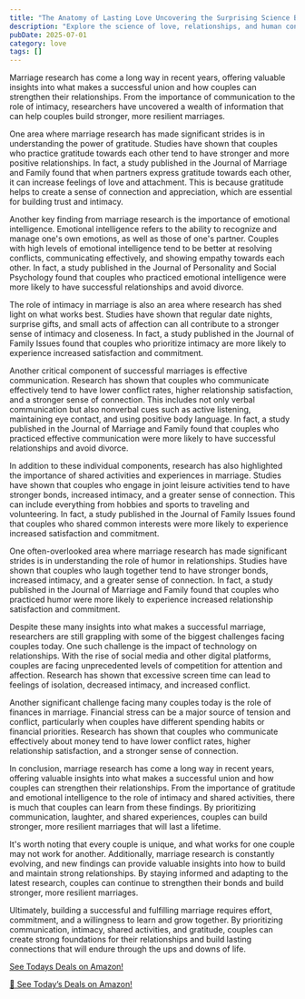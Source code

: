 ```yaml
---
title: "The Anatomy of Lasting Love Uncovering the Surprising Science Behind Successful Marriage"
description: "Explore the science of love, relationships, and human connection with expert insights into romance, dating psychology, and building meaningful bonds."
pubDate: 2025-07-01
category: love
tags: []
---
```


Marriage research has come a long way in recent years, offering valuable insights into what makes a successful union and how couples can strengthen their relationships. From the importance of communication to the role of intimacy, researchers have uncovered a wealth of information that can help couples build stronger, more resilient marriages.

One area where marriage research has made significant strides is in understanding the power of gratitude. Studies have shown that couples who practice gratitude towards each other tend to have stronger and more positive relationships. In fact, a study published in the Journal of Marriage and Family found that when partners express gratitude towards each other, it can increase feelings of love and attachment. This is because gratitude helps to create a sense of connection and appreciation, which are essential for building trust and intimacy.

Another key finding from marriage research is the importance of emotional intelligence. Emotional intelligence refers to the ability to recognize and manage one's own emotions, as well as those of one's partner. Couples with high levels of emotional intelligence tend to be better at resolving conflicts, communicating effectively, and showing empathy towards each other. In fact, a study published in the Journal of Personality and Social Psychology found that couples who practiced emotional intelligence were more likely to have successful relationships and avoid divorce.

The role of intimacy in marriage is also an area where research has shed light on what works best. Studies have shown that regular date nights, surprise gifts, and small acts of affection can all contribute to a stronger sense of intimacy and closeness. In fact, a study published in the Journal of Family Issues found that couples who prioritize intimacy are more likely to experience increased satisfaction and commitment.

Another critical component of successful marriages is effective communication. Research has shown that couples who communicate effectively tend to have lower conflict rates, higher relationship satisfaction, and a stronger sense of connection. This includes not only verbal communication but also nonverbal cues such as active listening, maintaining eye contact, and using positive body language. In fact, a study published in the Journal of Marriage and Family found that couples who practiced effective communication were more likely to have successful relationships and avoid divorce.

In addition to these individual components, research has also highlighted the importance of shared activities and experiences in marriage. Studies have shown that couples who engage in joint leisure activities tend to have stronger bonds, increased intimacy, and a greater sense of connection. This can include everything from hobbies and sports to traveling and volunteering. In fact, a study published in the Journal of Family Issues found that couples who shared common interests were more likely to experience increased satisfaction and commitment.

One often-overlooked area where marriage research has made significant strides is in understanding the role of humor in relationships. Studies have shown that couples who laugh together tend to have stronger bonds, increased intimacy, and a greater sense of connection. In fact, a study published in the Journal of Marriage and Family found that couples who practiced humor were more likely to experience increased relationship satisfaction and commitment.

Despite these many insights into what makes a successful marriage, researchers are still grappling with some of the biggest challenges facing couples today. One such challenge is the impact of technology on relationships. With the rise of social media and other digital platforms, couples are facing unprecedented levels of competition for attention and affection. Research has shown that excessive screen time can lead to feelings of isolation, decreased intimacy, and increased conflict.

Another significant challenge facing many couples today is the role of finances in marriage. Financial stress can be a major source of tension and conflict, particularly when couples have different spending habits or financial priorities. Research has shown that couples who communicate effectively about money tend to have lower conflict rates, higher relationship satisfaction, and a stronger sense of connection.

In conclusion, marriage research has come a long way in recent years, offering valuable insights into what makes a successful union and how couples can strengthen their relationships. From the importance of gratitude and emotional intelligence to the role of intimacy and shared activities, there is much that couples can learn from these findings. By prioritizing communication, laughter, and shared experiences, couples can build stronger, more resilient marriages that will last a lifetime.

It's worth noting that every couple is unique, and what works for one couple may not work for another. Additionally, marriage research is constantly evolving, and new findings can provide valuable insights into how to build and maintain strong relationships. By staying informed and adapting to the latest research, couples can continue to strengthen their bonds and build stronger, more resilient marriages.

Ultimately, building a successful and fulfilling marriage requires effort, commitment, and a willingness to learn and grow together. By prioritizing communication, intimacy, shared activities, and gratitude, couples can create strong foundations for their relationships and build lasting connections that will endure through the ups and downs of life.

[ See Todays Deals on Amazon!](https://amzn.to/3UjsCWp)

[🛒 See Today’s Deals on Amazon!](https://amzn.to/3UjsCWp)
